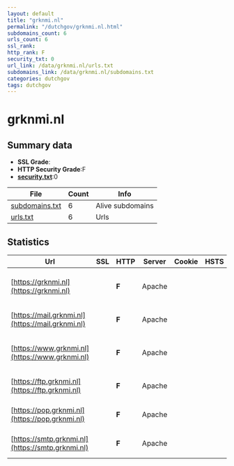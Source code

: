 ```yaml
---
layout: default
title: "grknmi.nl"
permalink: "/dutchgov/grknmi.nl.html"
subdomains_count: 6
urls_count: 6
ssl_rank: 
http_rank: F
security_txt: 0
url_link: /data/grknmi.nl/urls.txt
subdomains_link: /data/grknmi.nl/subdomains.txt
categories: dutchgov
tags: dutchgov
---
```



# grknmi.nl
## Summary data


 - **SSL Grade**:
 - **HTTP Security Grade**:F
 - **[security.txt](https://www.digitaleoverheid.nl/nieuws/standaard-security-txt-nu-verplicht-voor-overheid/)**:0


| File       | Count | Info |
|------------|-------|------|
|[subdomains.txt](/DutchGovScope/data/grknmi.nl/subdomains.txt)|6|Alive subdomains|
|[urls.txt](/DutchGovScope/data/grknmi.nl/urls.txt)|6|Urls|


## Statistics


| Url | SSL | HTTP | Server | Cookie | HSTS | CORS | CTO | CSP | XFO | XXP | RP |FP| Tech |Title |
|--------|-------|-------|------|------|------|------|------|------|------|------|------|------|------|------|
|[https://grknmi.nl](https://grknmi.nl)| | **F**|Apache| | | | | | | | :white_check_mark: | |Apache HTTP Server PHP:7.2.34|Welkom bij de ge...|
|[https://mail.grknmi.nl](https://mail.grknmi.nl)| | **F**|Apache| | | | | | | | :white_check_mark: | |Apache HTTP Server||
|[https://www.grknmi.nl](https://www.grknmi.nl)| | **F**|Apache| | | | | | | | :white_check_mark: | |Apache HTTP Server PHP:7.2.34|Welkom bij de ge...|
|[https://ftp.grknmi.nl](https://ftp.grknmi.nl)| | **F**|Apache| | | | | | | | :white_check_mark: | |Apache HTTP Server||
|[https://pop.grknmi.nl](https://pop.grknmi.nl)| | **F**|Apache| | | | | | | | :white_check_mark: | |Apache HTTP Server||
|[https://smtp.grknmi.nl](https://smtp.grknmi.nl)| | **F**|Apache| | | | | | | | :white_check_mark: | |Apache HTTP Server||


